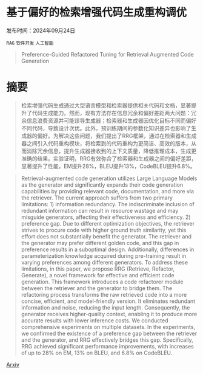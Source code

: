 # 基于偏好的检索增强代码生成重构调优

发布时间：2024年09月24日

`RAG` `软件开发` `人工智能`

> Preference-Guided Refactored Tuning for Retrieval Augmented Code Generation

# 摘要

> 检索增强代码生成通过大型语言模型和检索器提供相关代码和文档，显著提升了代码生成能力。然而，现有方法存在信息冗余和偏好差距两大问题：冗余信息浪费资源并可能误导生成器；检索器和生成器因优化目标不同而偏好不同代码，导致设计次优。此外，预训练期间的参数化知识差异也影响了生成器的偏好。为解决这些问题，我们提出了RRG框架，通过在检索器和生成器之间引入代码重构模块，将检索到的代码重构为更简洁、高效的版本，从而消除冗余信息，提升生成器接收到的上下文质量，降低推理成本，生成更准确的结果。实验证明，RRG有效弥合了检索器和生成器之间的偏好差距，显著提升了性能，EM提升28%，BLEU提升13%，CodeBLEU提升6.8%。

> Retrieval-augmented code generation utilizes Large Language Models as the generator and significantly expands their code generation capabilities by providing relevant code, documentation, and more via the retriever. The current approach suffers from two primary limitations: 1) information redundancy. The indiscriminate inclusion of redundant information can result in resource wastage and may misguide generators, affecting their effectiveness and efficiency. 2) preference gap. Due to different optimization objectives, the retriever strives to procure code with higher ground truth similarity, yet this effort does not substantially benefit the generator. The retriever and the generator may prefer different golden code, and this gap in preference results in a suboptimal design. Additionally, differences in parameterization knowledge acquired during pre-training result in varying preferences among different generators.
  To address these limitations, in this paper, we propose RRG (Retrieve, Refactor, Generate), a novel framework for effective and efficient code generation. This framework introduces a code refactorer module between the retriever and the generator to bridge them. The refactoring process transforms the raw retrieved code into a more concise, efficient, and model-friendly version. It eliminates redundant information and noise, reducing the input length. Consequently, the generator receives higher-quality context, enabling it to produce more accurate results with lower inference costs. We conducted comprehensive experiments on multiple datasets. In the experiments, we confirmed the existence of a preference gap between the retriever and the generator, and RRG effectively bridges this gap. Specifically, RRG achieved significant performance improvements, with increases of up to 28% on EM, 13% on BLEU, and 6.8% on CodeBLEU.

[Arxiv](https://arxiv.org/abs/2409.15895)